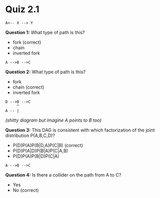 # Quiz 2.1 

```
A<-- X --> Y
```

**Question 1:** What type of path is this? 

* fork (correct)
* chain
* inverted fork 

```
A -->B -->C
```

**Question 2:** What type of path is this? 

* fork 
* chain (correct)
* inverted fork 

```
D -->B -->C
     ^
A -- |
```

*(shitty diagram but imagine A points to B too)*

**Question 3:** This DAG is consistent with which factorization of the joint distribution P(A,B,C,D)?

* P(D)P(A)P(B|D,A)P(C|B) (correct)
* P(D)P(A|D)P(B|A)P(C|A,B)
* P(D)P(A)P(B|D)P(C|A)

```
A -->B -->C
```

**Question 4:** Is there a collider on the path from A to C? 

* Yes
* No (correct) 